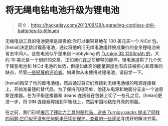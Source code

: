 # 将无绳电钻电池升级为锂电池

> 原文：<https://hackaday.com/2013/09/29/upgrading-cordless-drill-batteries-to-lithium/>

无绳电动工具的电池更换是昂贵的:你可以很容易地花 100 美元买一个 NiCd 包。[henal]决定跳过镍基电池，通过将他的旧无绳电池组转换成廉价的业余锂电池来省去中间人。这些电池似乎是来自 Hobbyking 的 [Turnigy 3S 1300mAh 的](http://www.hobbyking.com/hobbyking/store/__11903__turnigy_nano_tech_1300mah_3s_25_50c_lipo_pack.html)，大约 10 美元是一个很好的交易。正如我们[在](http://hackaday.com/2013/07/02/salvaging-lithium-cells-and-circuits/)之前解释的那样，锂电池提供了几个优于镍氢电池和 NiCd 电池的优势，但是如此高的能量密度也有应该被担心和尊重的缺点，尽管[一些轻蔑的评论者](http://hackaday.com/2013/08/19/nespo-another-3d-printed-portable-nes/#comment-1044598)。如果你从未使用过锂电池，请自学一下。

[henal]掏空了他的废电池组，然后通过将它们焊接到无绳电池组的电源连接器上，开始准备锂的替代品。为了保持充电简单，他还从电源和地面分支出一个迪恩斯连接器。在为平衡连接器和 deans 连接器在包装上切了一些孔之后，[helan]更进一步，将 DIN 连接器焊接到平衡线上，然后牢固地粘在外壳的侧面。

在之前，我们已经[展示了锂动力工具的替代品，这些 Turnigy packs 提出了同样的问题:它们似乎没有任何低电压切断保护。查看](http://hackaday.com/2011/11/29/pros-and-cons-of-replacing-tool-batteries-with-lithium-polymer/)[的一些评论](http://hackaday.com/2011/11/29/pros-and-cons-of-replacing-tool-batteries-with-lithium-polymer/#comments)寻找好的解决方案。